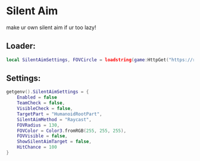 # Silent Aim
make ur own silent aim if ur too lazy!
## Loader:
```lua
local SilentAimSettings, FOVCircle = loadstring(game:HttpGet("https://raw.githubusercontent.com/Streekaiz/Modules/main/Modules/Silent_Aim/source.lua", true))()
```
## Settings:
```lua
getgenv().SilentAimSettings = {
    Enabled = false
    TeamCheck = false,
    VisibleCheck = false, 
    TargetPart = "HumanoidRootPart",
    SilentAimMethod = "Raycast",
    FOVRadius = 130,
    FOVColor = Color3.fromRGB(255, 255, 255),
    FOVVisible = false,
    ShowSilentAimTarget = false,
    HitChance = 100
}
```
